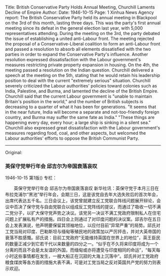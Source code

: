 Title: British Conservative Party Holds Annual Meeting, Churchill Laments Decline of Empire
Author:
Date: 1946-10-15
Page: 1
Xinhua News Agency report: The British Conservative Party held its annual meeting in Blackpool on the 3rd of this month, lasting three days. This was the party's first annual meeting since its defeat in the general election last year, with 5,000 representatives attending. During the meeting on the 3rd, the party debated the issue of establishing a united anti-Labour front. The meeting rejected the proposal of a Conservative-Liberal coalition to form an anti-Labour front and passed a resolution to absorb all elements dissatisfied with the two parties in order to expand the Conservative Party's influence. Another resolution expressed dissatisfaction with the Labour government's measures restricting private property expansion in housing. On the 4th, the meeting passed a resolution on the Indian question. Churchill delivered a speech at the meeting on the 5th, stating that he would retain his leadership position to deal with the current "extremely serious" situation. Churchill severely criticized the Labour authorities' policies toward colonies such as India, Palestine, and Burma, and lamented the decline of the British Empire. Churchill said that the current Labour government is "unable to maintain Britain's position in the world," and the number of British subjects is decreasing to a quarter of what it has been for generations. "It seems that in the near future, India will become a separate and not-too-friendly foreign country, and Burma may suffer the same fate as India." "These things are happening every day, every hour; a large ship is sinking in a silent sea." Churchill also expressed great dissatisfaction with the Labour government's measures regarding food, coal, and other aspects, but welcomed the Labour authorities' efforts to oppose the British Communist Party.



<hr /> 

Original: 


### 英保守党举行年会  邱吉尔为帝国衰落哀叹

1946-10-15
第1版()
专栏：

　　英保守党举行年会
    邱吉尔为帝国衰落哀叹
    新华社讯：英保守党于本月三日在布拉克浦尔“黑池”举行年会，会期三日，这是该党自去年大选失败后的首次年会，出席代表达五千名。三日会议上，该党曾就建立反工党联合阵线问题展开辩论，会议中否决了保守党与自由党联合以组成反工党阵线的提议，而通过了吸收一切不满二党分子，以扩大保守党声势之决议。该党另一决议不满工党政府限制私人在住宅问题上扩展私有产的措施。四日会上则通过了对印度问题的决议案。邱吉尔在五日会上发表演说，他声明要保留其领袖地位，以应付目前“异常严重”的局势。邱氏对工党当局对印度、巴勒斯坦与缅甸等殖民地的政策加以严厉抨击，并对大英帝国的衰落不胜感慨。邱氏说：目前工党政府“无能维持英国在世界上的地位”，英王臣民的数量正减少到它若干代以来数量的四分之一。“似乎在不久将来印度将成为一个分离的而且不会是太友谊的外国，而缅甸或亦将遭受与印度相同的命运”，“每天每小时这些事情都在发生，一艘大船正在沉寂的大海上沉落中”。邱氏并对工党政府粮食煤炭等各方面的措施大表不满，可是对工党当局之反对英国共产党的努力则表示欢迎。

